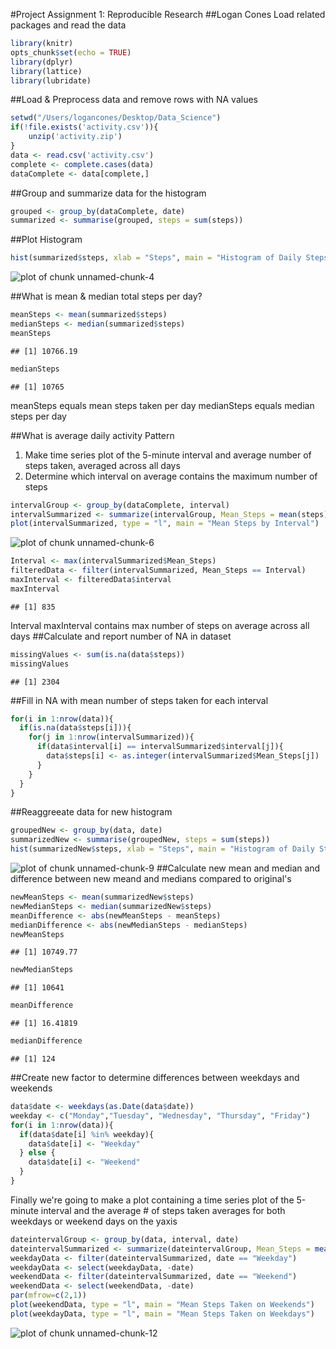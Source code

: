 #Project Assignment 1: Reproducible Research
##Logan Cones
Load related packages and read the data

```r
library(knitr)
opts_chunk$set(echo = TRUE)
library(dplyr)
library(lattice)
library(lubridate)
```
##Load & Preprocess data and remove rows with NA values

```r
setwd("/Users/logancones/Desktop/Data_Science")
if(!file.exists('activity.csv')){
    unzip('activity.zip')
}
data <- read.csv('activity.csv')
complete <- complete.cases(data)
dataComplete <- data[complete,]
```
##Group and summarize data for the histogram

```r
grouped <- group_by(dataComplete, date)
summarized <- summarise(grouped, steps = sum(steps))
```
##Plot Histogram

```r
hist(summarized$steps, xlab = "Steps", main = "Histogram of Daily Steps Taken")
```

![plot of chunk unnamed-chunk-4](figure/unnamed-chunk-4-1.png)

##What is mean & median total steps per day?


```r
meanSteps <- mean(summarized$steps)
medianSteps <- median(summarized$steps)
meanSteps
```

```
## [1] 10766.19
```

```r
medianSteps
```

```
## [1] 10765
```

meanSteps equals mean steps taken per day medianSteps equals median steps per day

##What is average daily activity Pattern
1. Make time series plot of the 5-minute interval and average number of steps taken, averaged across all days
2. Determine which interval on average contains the maximum number of steps

```r
intervalGroup <- group_by(dataComplete, interval)
intervalSummarized <- summarize(intervalGroup, Mean_Steps = mean(steps))
plot(intervalSummarized, type = "l", main = "Mean Steps by Interval")
```

![plot of chunk unnamed-chunk-6](figure/unnamed-chunk-6-1.png)

```r
Interval <- max(intervalSummarized$Mean_Steps)
filteredData <- filter(intervalSummarized, Mean_Steps == Interval)
maxInterval <- filteredData$interval
maxInterval
```

```
## [1] 835
```
Interval maxInterval contains max number of steps on average across all days 
##Calculate and report number of NA in dataset

```r
missingValues <- sum(is.na(data$steps))
missingValues
```

```
## [1] 2304
```
##Fill in NA with mean number of steps taken for each interval

```r
for(i in 1:nrow(data)){
  if(is.na(data$steps[i])){
    for(j in 1:nrow(intervalSummarized)){
      if(data$interval[i] == intervalSummarized$interval[j]){
        data$steps[i] <- as.integer(intervalSummarized$Mean_Steps[j])
      }
    }
  }
}
```
##Reaggreeate data for new histogram

```r
groupedNew <- group_by(data, date)
summarizedNew <- summarise(groupedNew, steps = sum(steps))
hist(summarizedNew$steps, xlab = "Steps", main = "Histogram of Daily Steps Taken")
```

![plot of chunk unnamed-chunk-9](figure/unnamed-chunk-9-1.png)
##Calculate new mean and median and difference between new meand and medians compared to original's

```r
newMeanSteps <- mean(summarizedNew$steps)
newMedianSteps <- median(summarizedNew$steps)
meanDifference <- abs(newMeanSteps - meanSteps)
medianDifference <- abs(newMedianSteps - medianSteps)
newMeanSteps
```

```
## [1] 10749.77
```

```r
newMedianSteps
```

```
## [1] 10641
```

```r
meanDifference
```

```
## [1] 16.41819
```

```r
medianDifference
```

```
## [1] 124
```
##Create new factor to determine differences between weekdays and weekends

```r
data$date <- weekdays(as.Date(data$date))
weekday <- c("Monday","Tuesday", "Wednesday", "Thursday", "Friday")
for(i in 1:nrow(data)){
  if(data$date[i] %in% weekday){
    data$date[i] <- "Weekday"
  } else {
    data$date[i] <- "Weekend"
  }
}
```
Finally we're going to make a plot containing a time series plot of the 5-minute interval and the average # of steps taken averages for both weekdays or weekend days on the yaxis

```r
dateintervalGroup <- group_by(data, interval, date)
dateintervalSummarized <- summarize(dateintervalGroup, Mean_Steps = mean(steps))
weekdayData <- filter(dateintervalSummarized, date == "Weekday")
weekdayData <- select(weekdayData, -date)
weekendData <- filter(dateintervalSummarized, date == "Weekend")
weekendData <- select(weekendData, -date)
par(mfrow=c(2,1))
plot(weekendData, type = "l", main = "Mean Steps Taken on Weekends")
plot(weekdayData, type = "l", main = "Mean Steps Taken on Weekdays")
```

![plot of chunk unnamed-chunk-12](figure/unnamed-chunk-12-1.png)

